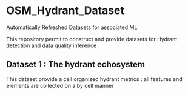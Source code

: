 # OSM_Hydrant_Dataset
Automatically Refreshed Datasets for associated ML

This repository permit to construct and provide datasets for Hydrant detection and data quality inference



## Dataset 1 : The hydrant echosystem

This dataset provide a cell organized hydrant metrics : all features and elements are collected on a by cell manner